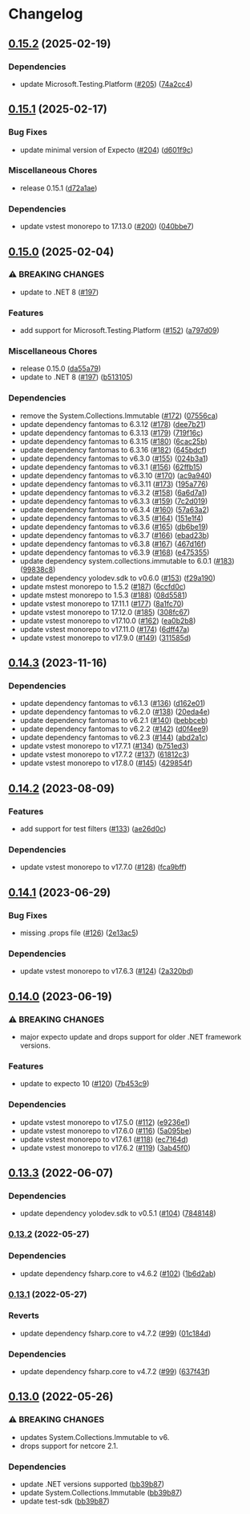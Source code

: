 # Changelog

## [0.15.2](https://github.com/YoloDev/YoloDev.Expecto.TestSdk/compare/YoloDev.Expecto.TestSdk-v0.15.1...YoloDev.Expecto.TestSdk-v0.15.2) (2025-02-19)


### Dependencies

* update Microsoft.Testing.Platform ([#205](https://github.com/YoloDev/YoloDev.Expecto.TestSdk/issues/205)) ([74a2cc4](https://github.com/YoloDev/YoloDev.Expecto.TestSdk/commit/74a2cc4fdafa9e83046d603f7c52a70ef7a5cd58))

## [0.15.1](https://github.com/YoloDev/YoloDev.Expecto.TestSdk/compare/YoloDev.Expecto.TestSdk-v0.15.0...YoloDev.Expecto.TestSdk-v0.15.1) (2025-02-17)


### Bug Fixes

* update minimal version of Expecto ([#204](https://github.com/YoloDev/YoloDev.Expecto.TestSdk/issues/204)) ([d601f9c](https://github.com/YoloDev/YoloDev.Expecto.TestSdk/commit/d601f9ccba2ee968337f07105b3c326c6a80cbd1))


### Miscellaneous Chores

* release 0.15.1 ([d72a1ae](https://github.com/YoloDev/YoloDev.Expecto.TestSdk/commit/d72a1aea411004a308505662a34c7938ce046765))


### Dependencies

* update vstest monorepo to 17.13.0 ([#200](https://github.com/YoloDev/YoloDev.Expecto.TestSdk/issues/200)) ([040bbe7](https://github.com/YoloDev/YoloDev.Expecto.TestSdk/commit/040bbe714b2316d46fe623eff311fd4af7fa1434))

## [0.15.0](https://github.com/YoloDev/YoloDev.Expecto.TestSdk/compare/YoloDev.Expecto.TestSdk-v0.14.3...YoloDev.Expecto.TestSdk-v0.15.0) (2025-02-04)


### ⚠ BREAKING CHANGES

* update to .NET 8 ([#197](https://github.com/YoloDev/YoloDev.Expecto.TestSdk/issues/197))

### Features

* add support for Microsoft.Testing.Platform ([#152](https://github.com/YoloDev/YoloDev.Expecto.TestSdk/issues/152)) ([a797d09](https://github.com/YoloDev/YoloDev.Expecto.TestSdk/commit/a797d09e7bda9d13821bfbb406c869f05374a883))


### Miscellaneous Chores

* release 0.15.0 ([da55a79](https://github.com/YoloDev/YoloDev.Expecto.TestSdk/commit/da55a797eccb83ec03b4bf3d04dd1874e1263772))
* update to .NET 8 ([#197](https://github.com/YoloDev/YoloDev.Expecto.TestSdk/issues/197)) ([b513105](https://github.com/YoloDev/YoloDev.Expecto.TestSdk/commit/b5131057d5e073f86f883ad7486de0f6de6d3861))


### Dependencies

* remove the System.Collections.Immutable ([#172](https://github.com/YoloDev/YoloDev.Expecto.TestSdk/issues/172)) ([07556ca](https://github.com/YoloDev/YoloDev.Expecto.TestSdk/commit/07556ca611683ea39c429cdae99a7614f6e6cfed))
* update dependency fantomas to 6.3.12 ([#178](https://github.com/YoloDev/YoloDev.Expecto.TestSdk/issues/178)) ([dee7b21](https://github.com/YoloDev/YoloDev.Expecto.TestSdk/commit/dee7b21daf9eb94ad9a066760292144dbd183eaa))
* update dependency fantomas to 6.3.13 ([#179](https://github.com/YoloDev/YoloDev.Expecto.TestSdk/issues/179)) ([719f16c](https://github.com/YoloDev/YoloDev.Expecto.TestSdk/commit/719f16c9b62abd680bb8703524e2dca0770482fe))
* update dependency fantomas to 6.3.15 ([#180](https://github.com/YoloDev/YoloDev.Expecto.TestSdk/issues/180)) ([6cac25b](https://github.com/YoloDev/YoloDev.Expecto.TestSdk/commit/6cac25b50b2d5d8f22ffc35c56c6d28b245755f0))
* update dependency fantomas to 6.3.16 ([#182](https://github.com/YoloDev/YoloDev.Expecto.TestSdk/issues/182)) ([645bdcf](https://github.com/YoloDev/YoloDev.Expecto.TestSdk/commit/645bdcf034ff91076a06ef7e862a848662343440))
* update dependency fantomas to v6.3.0 ([#155](https://github.com/YoloDev/YoloDev.Expecto.TestSdk/issues/155)) ([024b3a1](https://github.com/YoloDev/YoloDev.Expecto.TestSdk/commit/024b3a129e9a3fb7b5e1787d77fdf26cd0122d09))
* update dependency fantomas to v6.3.1 ([#156](https://github.com/YoloDev/YoloDev.Expecto.TestSdk/issues/156)) ([62ffb15](https://github.com/YoloDev/YoloDev.Expecto.TestSdk/commit/62ffb155923c68f96f1347c089aefed7b423cf6c))
* update dependency fantomas to v6.3.10 ([#170](https://github.com/YoloDev/YoloDev.Expecto.TestSdk/issues/170)) ([ac9a940](https://github.com/YoloDev/YoloDev.Expecto.TestSdk/commit/ac9a940d9a516f72ce168d00ba56e1022d3e921d))
* update dependency fantomas to v6.3.11 ([#173](https://github.com/YoloDev/YoloDev.Expecto.TestSdk/issues/173)) ([195a776](https://github.com/YoloDev/YoloDev.Expecto.TestSdk/commit/195a77616feb451f582a719c0fb6a637e68534a6))
* update dependency fantomas to v6.3.2 ([#158](https://github.com/YoloDev/YoloDev.Expecto.TestSdk/issues/158)) ([6a6d7a1](https://github.com/YoloDev/YoloDev.Expecto.TestSdk/commit/6a6d7a127b778dc94a1c61611569690f33e16de1))
* update dependency fantomas to v6.3.3 ([#159](https://github.com/YoloDev/YoloDev.Expecto.TestSdk/issues/159)) ([7c2d019](https://github.com/YoloDev/YoloDev.Expecto.TestSdk/commit/7c2d01916ec77f93867ef69b13f34ab37db960e8))
* update dependency fantomas to v6.3.4 ([#160](https://github.com/YoloDev/YoloDev.Expecto.TestSdk/issues/160)) ([57a63a2](https://github.com/YoloDev/YoloDev.Expecto.TestSdk/commit/57a63a2db6b100ab226aa42bf42491b41cce965d))
* update dependency fantomas to v6.3.5 ([#164](https://github.com/YoloDev/YoloDev.Expecto.TestSdk/issues/164)) ([151e1f4](https://github.com/YoloDev/YoloDev.Expecto.TestSdk/commit/151e1f437454fd066b6728cfcf15ad05f9fcbd62))
* update dependency fantomas to v6.3.6 ([#165](https://github.com/YoloDev/YoloDev.Expecto.TestSdk/issues/165)) ([db6be19](https://github.com/YoloDev/YoloDev.Expecto.TestSdk/commit/db6be19e994fc33e3c94c95890f862453c8b1056))
* update dependency fantomas to v6.3.7 ([#166](https://github.com/YoloDev/YoloDev.Expecto.TestSdk/issues/166)) ([ebad23b](https://github.com/YoloDev/YoloDev.Expecto.TestSdk/commit/ebad23b4381b1aa850da7b35c2bc0cdb4335fa02))
* update dependency fantomas to v6.3.8 ([#167](https://github.com/YoloDev/YoloDev.Expecto.TestSdk/issues/167)) ([467d16f](https://github.com/YoloDev/YoloDev.Expecto.TestSdk/commit/467d16f6f1d1bfe5b3e0471d382966ea34071677))
* update dependency fantomas to v6.3.9 ([#168](https://github.com/YoloDev/YoloDev.Expecto.TestSdk/issues/168)) ([e475355](https://github.com/YoloDev/YoloDev.Expecto.TestSdk/commit/e4753556e694a40213036d437b1f8e985f94d6ab))
* update dependency system.collections.immutable to 6.0.1 ([#183](https://github.com/YoloDev/YoloDev.Expecto.TestSdk/issues/183)) ([99838c8](https://github.com/YoloDev/YoloDev.Expecto.TestSdk/commit/99838c81ddb8f61187455a373bb8c1e768976be6))
* update dependency yolodev.sdk to v0.6.0 ([#153](https://github.com/YoloDev/YoloDev.Expecto.TestSdk/issues/153)) ([f29a190](https://github.com/YoloDev/YoloDev.Expecto.TestSdk/commit/f29a190f4099901ad4fc9f0ca9d04afd58ad6936))
* update mstest monorepo to 1.5.2 ([#187](https://github.com/YoloDev/YoloDev.Expecto.TestSdk/issues/187)) ([6ccfd0c](https://github.com/YoloDev/YoloDev.Expecto.TestSdk/commit/6ccfd0cc5673230735866f906ce9afae6a1fd8f0))
* update mstest monorepo to 1.5.3 ([#188](https://github.com/YoloDev/YoloDev.Expecto.TestSdk/issues/188)) ([08d5581](https://github.com/YoloDev/YoloDev.Expecto.TestSdk/commit/08d558159847944bb382f6efc7936595ae1c0f84))
* update vstest monorepo to 17.11.1 ([#177](https://github.com/YoloDev/YoloDev.Expecto.TestSdk/issues/177)) ([8a1fc70](https://github.com/YoloDev/YoloDev.Expecto.TestSdk/commit/8a1fc7077b3ed47ee8ad008ddf84733b662b142b))
* update vstest monorepo to 17.12.0 ([#185](https://github.com/YoloDev/YoloDev.Expecto.TestSdk/issues/185)) ([308fc67](https://github.com/YoloDev/YoloDev.Expecto.TestSdk/commit/308fc6741fbcf71e264533a7ab4510ba5d8ecead))
* update vstest monorepo to v17.10.0 ([#162](https://github.com/YoloDev/YoloDev.Expecto.TestSdk/issues/162)) ([ea0b2b8](https://github.com/YoloDev/YoloDev.Expecto.TestSdk/commit/ea0b2b8cf8630b79672f22a022eb2178e7b1c0cb))
* update vstest monorepo to v17.11.0 ([#174](https://github.com/YoloDev/YoloDev.Expecto.TestSdk/issues/174)) ([6dff47a](https://github.com/YoloDev/YoloDev.Expecto.TestSdk/commit/6dff47ab1d1954d786f27cd251ee75d9cfc99009))
* update vstest monorepo to v17.9.0 ([#149](https://github.com/YoloDev/YoloDev.Expecto.TestSdk/issues/149)) ([311585d](https://github.com/YoloDev/YoloDev.Expecto.TestSdk/commit/311585d16e52dc920d5669bf85c6687529252c6a))

## [0.14.3](https://github.com/YoloDev/YoloDev.Expecto.TestSdk/compare/YoloDev.Expecto.TestSdk-v0.14.2...YoloDev.Expecto.TestSdk-v0.14.3) (2023-11-16)


### Dependencies

* update dependency fantomas to v6.1.3 ([#136](https://github.com/YoloDev/YoloDev.Expecto.TestSdk/issues/136)) ([d162e01](https://github.com/YoloDev/YoloDev.Expecto.TestSdk/commit/d162e01de0ff2afba96d0fcc17bfccb1c97a09cc))
* update dependency fantomas to v6.2.0 ([#138](https://github.com/YoloDev/YoloDev.Expecto.TestSdk/issues/138)) ([20eda4e](https://github.com/YoloDev/YoloDev.Expecto.TestSdk/commit/20eda4e53e8f0c0aa79f72cdd8dd221d73a1060d))
* update dependency fantomas to v6.2.1 ([#140](https://github.com/YoloDev/YoloDev.Expecto.TestSdk/issues/140)) ([bebbceb](https://github.com/YoloDev/YoloDev.Expecto.TestSdk/commit/bebbceb85423cfad1fdf0c2e16045019ab21d84d))
* update dependency fantomas to v6.2.2 ([#142](https://github.com/YoloDev/YoloDev.Expecto.TestSdk/issues/142)) ([d0f4ee9](https://github.com/YoloDev/YoloDev.Expecto.TestSdk/commit/d0f4ee99338d32b520cbd7a518c4c1ef31bbade5))
* update dependency fantomas to v6.2.3 ([#144](https://github.com/YoloDev/YoloDev.Expecto.TestSdk/issues/144)) ([abd2a1c](https://github.com/YoloDev/YoloDev.Expecto.TestSdk/commit/abd2a1c64454160c00d31794aa451be42102b6a5))
* update vstest monorepo to v17.7.1 ([#134](https://github.com/YoloDev/YoloDev.Expecto.TestSdk/issues/134)) ([b751ed3](https://github.com/YoloDev/YoloDev.Expecto.TestSdk/commit/b751ed3fc5fe95f7e667247b7421a7e88b638170))
* update vstest monorepo to v17.7.2 ([#137](https://github.com/YoloDev/YoloDev.Expecto.TestSdk/issues/137)) ([61812c3](https://github.com/YoloDev/YoloDev.Expecto.TestSdk/commit/61812c3e4078d4a10832d3c31aa4630a95d29478))
* update vstest monorepo to v17.8.0 ([#145](https://github.com/YoloDev/YoloDev.Expecto.TestSdk/issues/145)) ([429854f](https://github.com/YoloDev/YoloDev.Expecto.TestSdk/commit/429854ff29d525659e48b87dbc839982ed05b525))

## [0.14.2](https://github.com/YoloDev/YoloDev.Expecto.TestSdk/compare/YoloDev.Expecto.TestSdk-v0.14.1...YoloDev.Expecto.TestSdk-v0.14.2) (2023-08-09)


### Features

* add support for test filters ([#133](https://github.com/YoloDev/YoloDev.Expecto.TestSdk/issues/133)) ([ae26d0c](https://github.com/YoloDev/YoloDev.Expecto.TestSdk/commit/ae26d0c07b91a88823d0438ece7dbe03e7b068c0))


### Dependencies

* update vstest monorepo to v17.7.0 ([#128](https://github.com/YoloDev/YoloDev.Expecto.TestSdk/issues/128)) ([fca9bff](https://github.com/YoloDev/YoloDev.Expecto.TestSdk/commit/fca9bff36cfe7f69a0552361f8f91b3b39287f9f))

## [0.14.1](https://github.com/YoloDev/YoloDev.Expecto.TestSdk/compare/YoloDev.Expecto.TestSdk-v0.14.0...YoloDev.Expecto.TestSdk-v0.14.1) (2023-06-29)


### Bug Fixes

* missing .props file ([#126](https://github.com/YoloDev/YoloDev.Expecto.TestSdk/issues/126)) ([2e13ac5](https://github.com/YoloDev/YoloDev.Expecto.TestSdk/commit/2e13ac5231b03964a7a7b40b81e6866de902071a))


### Dependencies

* update vstest monorepo to v17.6.3 ([#124](https://github.com/YoloDev/YoloDev.Expecto.TestSdk/issues/124)) ([2a320bd](https://github.com/YoloDev/YoloDev.Expecto.TestSdk/commit/2a320bd3a625d70b627edc2df7166deb237f1970))

## [0.14.0](https://github.com/YoloDev/YoloDev.Expecto.TestSdk/compare/YoloDev.Expecto.TestSdk-v0.13.3...YoloDev.Expecto.TestSdk-v0.14.0) (2023-06-19)


### ⚠ BREAKING CHANGES

* major expecto update and drops support for older .NET framework versions.

### Features

* update to expecto 10 ([#120](https://github.com/YoloDev/YoloDev.Expecto.TestSdk/issues/120)) ([7b453c9](https://github.com/YoloDev/YoloDev.Expecto.TestSdk/commit/7b453c9ff2270927fccf1495b64924db31441fb7))


### Dependencies

* update vstest monorepo to v17.5.0 ([#112](https://github.com/YoloDev/YoloDev.Expecto.TestSdk/issues/112)) ([e9236e1](https://github.com/YoloDev/YoloDev.Expecto.TestSdk/commit/e9236e185b5890c190bf61f86ced50a1dddb082f))
* update vstest monorepo to v17.6.0 ([#116](https://github.com/YoloDev/YoloDev.Expecto.TestSdk/issues/116)) ([5a095be](https://github.com/YoloDev/YoloDev.Expecto.TestSdk/commit/5a095beddc9f89884a77d339be2e811c692d20f7))
* update vstest monorepo to v17.6.1 ([#118](https://github.com/YoloDev/YoloDev.Expecto.TestSdk/issues/118)) ([ec7164d](https://github.com/YoloDev/YoloDev.Expecto.TestSdk/commit/ec7164dce8bb25f4579ed0b249a88375b7b435c8))
* update vstest monorepo to v17.6.2 ([#119](https://github.com/YoloDev/YoloDev.Expecto.TestSdk/issues/119)) ([3ab45f0](https://github.com/YoloDev/YoloDev.Expecto.TestSdk/commit/3ab45f0a71d8f062eb80c37777f6a88b7544702b))

## [0.13.3](https://github.com/YoloDev/YoloDev.Expecto.TestSdk/compare/YoloDev.Expecto.TestSdk-v0.13.2...YoloDev.Expecto.TestSdk-v0.13.3) (2022-06-07)


### Dependencies

* update dependency yolodev.sdk to v0.5.1 ([#104](https://github.com/YoloDev/YoloDev.Expecto.TestSdk/issues/104)) ([7848148](https://github.com/YoloDev/YoloDev.Expecto.TestSdk/commit/7848148bac04523116a6f3fec20b681443959193))

### [0.13.2](https://github.com/YoloDev/YoloDev.Expecto.TestSdk/compare/YoloDev.Expecto.TestSdk-v0.13.1...YoloDev.Expecto.TestSdk-v0.13.2) (2022-05-27)


### Dependencies

* update dependency fsharp.core to v4.6.2 ([#102](https://github.com/YoloDev/YoloDev.Expecto.TestSdk/issues/102)) ([1b6d2ab](https://github.com/YoloDev/YoloDev.Expecto.TestSdk/commit/1b6d2abb7998d86b41344cf05ea0a7ee1fb62e60))

### [0.13.1](https://github.com/YoloDev/YoloDev.Expecto.TestSdk/compare/YoloDev.Expecto.TestSdk-v0.13.0...YoloDev.Expecto.TestSdk-v0.13.1) (2022-05-27)


### Reverts

* update dependency fsharp.core to v4.7.2 ([#99](https://github.com/YoloDev/YoloDev.Expecto.TestSdk/issues/99)) ([01c184d](https://github.com/YoloDev/YoloDev.Expecto.TestSdk/commit/01c184df9d8e1eaae4a764a6d232793858f07a5b))


### Dependencies

* update dependency fsharp.core to v4.7.2 ([#99](https://github.com/YoloDev/YoloDev.Expecto.TestSdk/issues/99)) ([637f43f](https://github.com/YoloDev/YoloDev.Expecto.TestSdk/commit/637f43fb7b5589054f657800c911ba801430c9a0))

## [0.13.0](https://github.com/YoloDev/YoloDev.Expecto.TestSdk/compare/YoloDev.Expecto.TestSdk-v0.12.20...YoloDev.Expecto.TestSdk-v0.13.0) (2022-05-26)


### ⚠ BREAKING CHANGES

* updates System.Collections.Immutable to v6.
* drops support for netcore 2.1.

### Dependencies

* update .NET versions supported ([bb39b87](https://github.com/YoloDev/YoloDev.Expecto.TestSdk/commit/bb39b87a3ccd4afbee19a4bc87b8456d19781326))
* update System.Collections.Immutable ([bb39b87](https://github.com/YoloDev/YoloDev.Expecto.TestSdk/commit/bb39b87a3ccd4afbee19a4bc87b8456d19781326))
* update test-sdk ([bb39b87](https://github.com/YoloDev/YoloDev.Expecto.TestSdk/commit/bb39b87a3ccd4afbee19a4bc87b8456d19781326))
